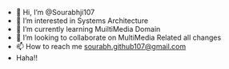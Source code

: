 - 👋 Hi, I’m @Sourabhji107
- 👀 I’m interested in Systems Architecture
- 🌱 I’m currently learning MuiltiMedia Domain
- 💞️ I’m looking to collaborate on MultiMedia Related all changes
- 📫 How to reach me sourabh.github107@gmail.com
- Haha!!

